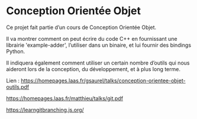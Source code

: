 # Conception Orientée Objet

Ce projet fait partie d’un cours de Conception Orientée Objet.

Il va montrer comment on peut écrire du code C++ en fournissant une librairie
'example-adder', l’utiliser dans un binaire, et lui fournir des bindings Python.

Il indiquera également comment utiliser un certain nombre d’outils qui nous
aideront lors de la conception, du développement, et à plus long terme.

Lien :
https://homepages.laas.fr/gsaurel/talks/conception-orientee-objet-outils.pdf

https://homepages.laas.fr/matthieu/talks/git.pdf

https://learngitbranching.js.org/


